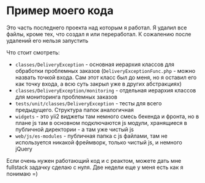 # Пример моего кода

Это часть последнего проекта над которым я работал. Я удалил все файлы, кроме тех, что создал я или переработал. 
К сожалению после удалений его нельзя запустить

Что стоит смотреть:

- `classes/DeliveryException` - основная иерархия классов для обработки проблемных заказов
(`DeliveryExceptionFunc.php` - можно назвать точкой входа. Сам этот класс был до меня, но я оставил его как точку входа, а всю суть закрыл уже в других абстракциях)
- `classes/DeliveryException/monitoring` -  отдельная иерархия классов для мониторинга проблемных заказов
- `tests/unit/classes/DeliveryException` - тесты для всего предыдущего. Структура папок аналогичная
- `widgets` - это yii2 виджеты там немного смесь бекенда и фронта, но в плане js там в основном подключаются js модули, хранящиеся в публичной директории - а там уже чистый js
- `web/js/es-modules` - публичная папка с js файлами, там не используется никакой фреймворк, только чистый js, и немного jQuery

Если очень нужен работающий код и с реактом, можете дать мне fullstack задачку сделаю с нуля. Две недели еще у меня есть как я понимаю =)
